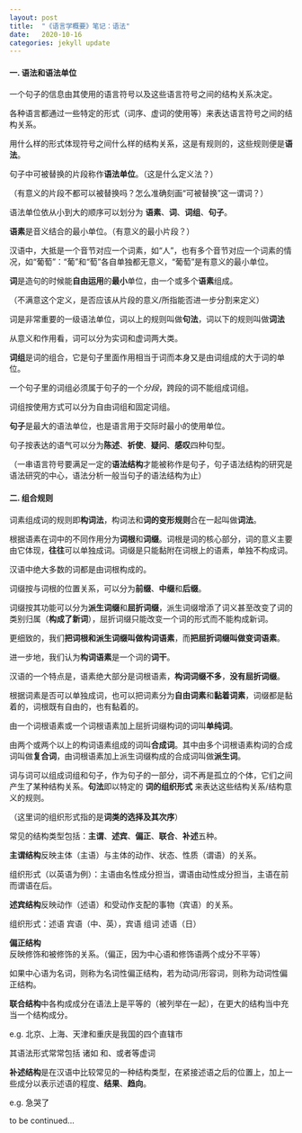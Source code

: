 ```yaml
---
layout: post
title:  "《语言学概要》笔记：语法"
date:   2020-10-16
categories: jekyll update
---
```

#### 一. 语法和语法单位

一个句子的信息由其使用的语言符号以及这些语言符号之间的结构关系决定。

各种语言都通过一些特定的形式（词序、虚词的使用等）来表达语言符号之间的结构关系。

用什么样的形式体现符号之间什么样的结构关系，这是有规则的，这些规则便是**语法**。

句子中可被替换的片段称作**语法单位**。（这是什么定义法？）

（有意义的片段不都可以被替换吗？怎么准确刻画“可被替换”这一谓词？）

语法单位依从小到大的顺序可以划分为 **语素**、**词**、**词组**、**句子**。

**语素**是音义结合的最小单位。（有意义的最小片段？）

汉语中，大抵是一个音节对应一个词素，如“人”，也有多个音节对应一个词素的情况，如“葡萄”：“葡”和“萄”各自单独都无意义，“葡萄”是有意义的最小单位。

**词**是造句的时候能**自由运用**的**最小**单位，由一个或多个**语素**组成。

（不满意这个定义，是否应该从片段的意义/所指能否进一步分割来定义）

词是非常重要的一级语法单位，词以上的规则叫做**句法**，词以下的规则叫做**词法**

从意义和作用看，词可以分为实词和虚词两大类。

**词组**是词的组合，它是句子里面作用相当于词而本身又是由词组成的大于词的单位。

一个句子里的词组必须属于句子的一个*分段*，跨段的词不能组成词组。

词组按使用方式可以分为自由词组和固定词组。

**句子**是最大的语法单位，也是语言用于交际时最小的使用单位。

句子按表达的语气可以分为**陈述**、**祈使**、**疑问**、**感叹**四种句型。

（一串语言符号要满足一定的**语法结构**才能被称作是句子，句子语法结构的研究是语法研究的中心，语法分析一般当句子的语法结构为止）

#### 二. 组合规则

词素组成词的规则即**构词法**，构词法和**词的变形规则**合在一起叫做**词法**。

根据语素在词中的不同作用分为**词根**和**词缀**。词根是词的核心部分，词的意义主要由它体现，**往往**可以单独成词。词缀是只能黏附在词根上的语素，单独不构成词。

汉语中绝大多数的词都是由词根构成的。

词缀按与词根的位置关系，可以分为**前缀**、**中缀**和**后缀**。

词缀按其功能可以分为**派生词缀**和**屈折词缀**，派生词缀增添了词义甚至改变了词的类别归属（**构成了新词**），屈折词缀只能改变一个词的形式而不能构成新词。

更细致的，我们**把词根和派生词缀叫做构词语素**，而**把屈折词缀叫做变词语素**。

进一步地，我们认为**构词语素**是一个词的**词干**。

汉语的一个特点是，语素绝大部分是词根语素，**构词词缀不多**，**没有屈折词缀**。

根据词素是否可以单独成词，也可以把词素分为**自由词素**和**黏着词素**，词缀都是黏着的，词根既有自由的，也有黏着的。

由一个词根语素或一个词根语素加上屈折词缀构词的词叫**单纯词**。

由两个或两个以上的构词语素组成的词叫**合成词**。其中由多个词根语素构词的合成词叫做**复合词**，由词根语素加上派生词缀构成的合成词叫做**派生词**。





词与词可以组成词组和句子，作为句子的一部分，词不再是孤立的个体，它们之间产生了某种结构关系。**句法**即以特定的 **词的组织形式** 来表达这些结构关系/结构意义的规则。

（这里词的组织形式指的是**词类的选择及其次序**）

常见的结构类型包括：**主谓**、**述宾**、**偏正**、**联合**、**补述**五种。

**主谓结构**反映主体（主语）与主体的动作、状态、性质（谓语）的关系。

组织形式（以英语为例）：主语由名性成分担当，谓语由动性成分担当，主语在前而谓语在后。

**述宾结构**反映动作（述语）和受动作支配的事物（宾语）的关系。

组织形式：述语 宾语（中、英），宾语 组词 述语（日）

**偏正结构**反映修饰和被修饰的关系。（偏正，因为中心语和修饰语两个成分不平等）

如果中心语为名词，则称为名词性偏正结构，若为动词/形容词，则称为动词性偏正结构。

**联合结构**中各构成成分在语法上是平等的（被列举在一起），在更大的结构当中充当一个结构成分。

e.g. 北京、上海、天津和重庆是我国的四个直辖市

其语法形式常常包括 诸如 和、或者等虚词

**补述结构**是在汉语中比较常见的一种结构类型，在紧接述语之后的位置上，加上一些成分以表示述语的程度、**结果**、**趋向**。

e.g. 急哭了



to be continued...

